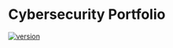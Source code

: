 # Cybersecurity Portfolio
[![version](https://img.shields.io/badge/version-0.0.1-yellow.svg)](https://semver.org)
